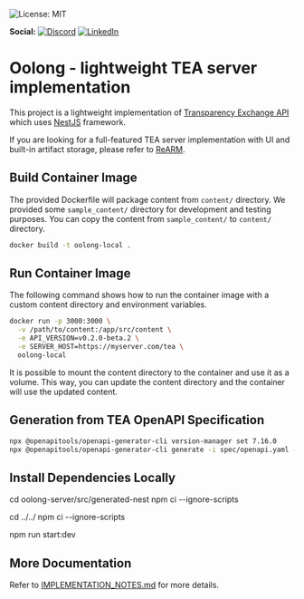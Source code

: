 ![License: MIT](https://img.shields.io/badge/License-MIT-blue.svg)

 **Social:**
[![Discord](https://img.shields.io/discord/757425726143201370.svg?color=%237289da&label=Discord&logo=discord&logoColor=%237289da)](https://discord.gg/UTxjBf9juQ)
[![LinkedIn](https://img.shields.io/badge/LinkedIn-blue.svg?logo=LinkedIn)](https://www.linkedin.com/company/relizaio/)

# Oolong - lightweight TEA server implementation

This project is a lightweight implementation of [Transparency Exchange API](https://github.com/CycloneDX/transparency-exchange-api/) which uses [NestJS](https://nestjs.com/) framework.

If you are looking for a full-featured TEA server implementation with UI and built-in artifact storage, please refer to [ReARM](https://github.com/reliza/rearm).

## Build Container Image

The provided Dockerfile will package content from `content/` directory. We provided some `sample_content/` directory for development and testing purposes. You can copy the content from `sample_content/` to `content/` directory.

```bash
docker build -t oolong-local .
```

## Run Container Image

The following command shows how to run the container image with a custom content directory and environment variables.

```bash
docker run -p 3000:3000 \
  -v /path/to/content:/app/src/content \
  -e API_VERSION=v0.2.0-beta.2 \
  -e SERVER_HOST=https://myserver.com/tea \
  oolong-local
```

It is possible to mount the content directory to the container and use it as a volume. This way, you can update the content directory and the container will use the updated content.

## Generation from TEA OpenAPI Specification

```bash
npx @openapitools/openapi-generator-cli version-manager set 7.16.0
npx @openapitools/openapi-generator-cli generate -i spec/openapi.yaml -g typescript-nestjs-server -o oolong-server/src/generated-nest/
```

## Install Dependencies Locally

cd oolong-server/src/generated-nest
npm ci --ignore-scripts

cd ../../
npm ci --ignore-scripts

npm run start:dev

## More Documentation
Refer to [IMPLEMENTATION_NOTES.md](oolong-server/IMPLEMENTATION_NOTES.md) for more details.